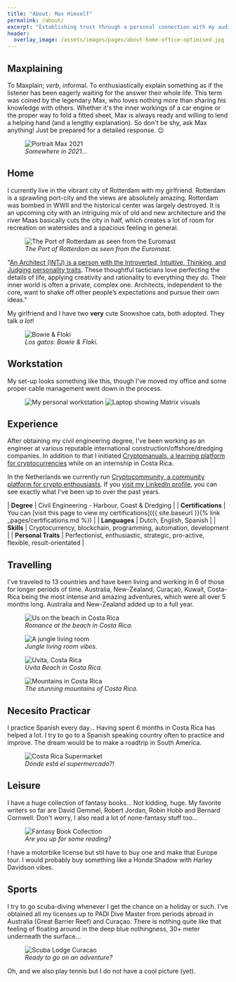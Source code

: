 ```yaml
---
title: "About: Max Himself"
permalink: /about/
excerpt: "Establishing trust through a personal connection with my audience is crucial. Get to know me, my passions, goals, struggles, and interests to feel more connected to my content and journey. Thanks for visiting my about page and taking the time to know me!"
header:
  overlay_image: /assets/images/pages/about-home-office-optimised.jpg
---
```


## Maxplaining

>
To Maxplain; *verb*, informal. To enthusiastically explain something as if the listener has been eagerly waiting for the answer their whole life. This term was coined by the legendary Max, who loves nothing more than sharing his knowledge with others. Whether it's the inner workings of a car engine or the proper way to fold a fitted sheet, Max is always ready and willing to lend a helping hand (and a lengthy explanation). So don't be shy, ask Max anything! Just be prepared for a detailed response. 😉

<figure class="align-center">
  <img src="{{ site.url }}{{ site.baseurl }}/assets/images/about/20220920-max-portrait-1664x1109.jpg" alt="Portrait Max 2021">
  <figcaption><i>Somewhere in 2021...</i></figcaption>
</figure>

## Home 

I currently live in the vibrant city of Rotterdam with my girlfriend. Rotterdam is a sprawling port-city and the views are absolutely amazing. Rotterdam was bombed in WWII and the historical center was largely destroyed. It is an upcoming city with an intriguing mix of old and new architecture and the river Maas basically cuts the city in half, which creates a lot of room for recreation on watersides and a spacious feeling in general.

<figure class="align-center">
  <img src="{{ site.url }}{{ site.baseurl }}/assets/images/about/20220804-euromast-rotterdam.jpg" alt="The Port of Rotterdam as seen from the Euromast">
  <figcaption><i>The Port of Rotterdam as seen from the Euromast.</i></figcaption>
</figure>

>
"[An Architect (INTJ) is a person with the Introverted, Intuitive, Thinking, and Judging personality traits](https://www.16personalities.com/intj-personality). These thoughtful tacticians love perfecting the details of life, applying creativity and rationality to everything they do. Their inner world is often a private, complex one. Architects, independent to the core, want to shake off other people’s expectations and pursue their own ideas." 

My girlfriend and I have two **very** cute Snowshoe cats, both adopted. They talk *a lot*!

<figure class="align-center">
  <img src="{{ site.url }}{{ site.baseurl }}/assets/images/about/20220804-floki-bowie.jpg" alt="Bowie & Floki ">
  <figcaption><i>Los gatos: Bowie & Floki.</i></figcaption>
</figure>

## Workstation

My set-up looks something like this, though I've moved my office and some proper cable management went down in the process.

<figure class="half">
    <img src="{{ site.url }}{{ site.baseurl }}/assets/images/about/20220811-workstation-max-broad.jpg" alt="My personal workstation">
    <img src="{{ site.url }}{{ site.baseurl }}/assets/images/about/20220811-workstation-max.jpg" alt="Laptop showing Matrix visuals">
</figure>

## Experience

After obtaining my civil engineering degree, I've been working as an engineer at various reputable international construction/offshore/dredging companies. In addition to that I initiated [Cryptomanuals, a learning platform for cryptocurrencies](https://www.cryptomanuals.com/) while on an internship in Costa Rica.

In the Netherlands we currently run [Cryptocommunity, a community platform for crypto enthousiasts](https://cryptocommunity.nl/). If you [visit my LinkedIn profile](https://www.linkedin.com/in/mkruisbrink/), you can see exactly what I've been up to over the past years. 

>
| **Degree** | Civil Engineering - Harbour, Coast & Dredging |
| **Certifications** | You can [visit this page to view my certifications]({{ site.baseurl }}{% link _pages/certifications.md %}) | 
| **Languages** | Dutch, English, Spanish |
| **Skills** | Cryptocurrency, blockchain, programming, automation, development |
| **Personal Traits** | Perfectionist, enthusiastic, strategic, pro-active, flexible, result-orientated |

## Travelling

I've traveled to 13 countries and have been living and working in 6 of those for longer periods of time. Australia, New-Zealand, Curaçao, Kuwait, Costa-Rica being the most intense and amazing adventures, which were all over 5 months long. Australia and New-Zealand added up to a full year.

<figure class="align-center"> 
  <img src="{{ site.url }}{{ site.baseurl }}/assets/images/about/20220804-max-jade-beach-costa-rica.jpg" alt="Us on the beach in Costa Rica">
  <figcaption><i>Romance at the beach in Costa Rica.</i></figcaption>
</figure>

<figure class="align-center"> 
  <img src="{{ site.url }}{{ site.baseurl }}/assets/images/about/20220804-jungle-living-room-costa-rica.jpg" alt="A jungle living room">
  <figcaption><i>Jungle living room vibes.</i></figcaption>
</figure>

<figure class="align-center">
  <img src="{{ site.url }}{{ site.baseurl }}/assets/images/about/20220804-uvita-costa-rica.jpg" alt="Uvita, Costa Rica">
  <figcaption><i>Uvita Beach in Costa Rica.</i></figcaption>
</figure>

<figure class="align-center">
  <img src="{{ site.url }}{{ site.baseurl }}/assets/images/about/20220804-mountains-costa-rica.jpg" alt="Mountains in Costa Rica">
  <figcaption><i>The stunning mountains of Costa Rica.</i></figcaption>
</figure>

## Necesito Practicar

I practice Spanish every day... Having spent 6 months in Costa Rica has helped a lot. I try to go to a Spanish speaking country often to practice and improve. The dream would be to make a roadtrip in South America. 


<figure class="align-center">
  <img src="{{ site.url }}{{ site.baseurl }}/assets/images/about/20220804-supermarket-costa-rica.jpg" alt="Costa Rica Supermarket">    <figcaption><i>Dónde está el supermercado?!</i></figcaption>
</figure>

## Leisure

I have a huge collection of fantasy books... Not kidding, huge. My favorite writers so far are David Gemmel, Robert Jordan, Robin Hobb and Bernard Cornwell. Don't worry, I also read a lot of none-fantasy stuff too...

<figure class="align-center">
  <img src="{{ site.url }}{{ site.baseurl }}/assets/images/about/20220804-book-collection.jpg" alt="Fantasy Book Collection">
  <figcaption><i>Are you up for some reading?</i></figcaption>
</figure>

I have a motorbike license but stil have to buy one and make that Europe tour. I would probably buy something like a Honda Shadow with Harley Davidson vibes.

## Sports

I try to go scuba-diving whenever I get the chance on a holiday or such. I've obtained all my licenses up to PADI Dive Master from periods abroad in Australia (Great Barrier Reef) and Curaçao. There is nothing quite like that feeling of floating around in the deep blue nothingness, 30+ meter underneath the surface...

<figure class="align-center">
  <img src="{{ site.url }}{{ site.baseurl }}/assets/images/about/20220804-scuba-diving-curacao.jpg" alt="Scuba Lodge Curacao ">
  <figcaption><i>Ready to go on an adventure?</i></figcaption>
</figure>

Oh, and we also play tennis but I do not have a cool picture (yet).
